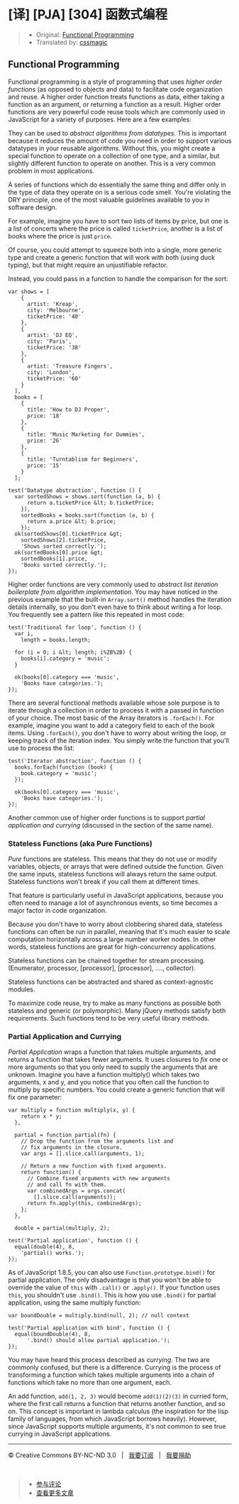# [译] [PJA] [304] 函数式编程

> * Original: [Functional Programming](http://chimera.labs.oreilly.com/books/1234000000262/ch03.html#functional_programming)
> * Translated by: [cssmagic](https://github.com/cssmagic)

## Functional Programming

Functional programming is a style of programming that uses _higher order functions_ (as opposed to objects and data) to facilitate code organization and reuse. A higher order function treats functions as data, either taking a function as an argument, or returning a function as a result. Higher order functions are very powerful code reuse tools which are commonly used in JavaScript for a variety of purposes. Here are a few examples:

They can be used to _abstract algorithms from datatypes._ This is important because it reduces the amount of code you need in order to support various datatypes in your reusable algorithms. Without this, you might create a special function to operate on a collection of one type, and a similar, but slightly different function to operate on another. This is a very common problem in most applications.

A series of functions which do essentially the same thing and differ only in the type of data they operate on is a serious code smell. You're violating the DRY principle, one of the most valuable guidelines available to you in software design.

For example, imagine you have to sort two lists of items by price, but one is a list of concerts where the price is called `ticketPrice`, another is a list of books where the price is just `price`.

Of course, you could attempt to squeeze both into a single, more generic type and create a generic function that will work with both (using duck typing), but that might require an unjustifiable refactor.

Instead, you could pass in a function to handle the comparison for the sort:

    var shows = [
        {
          artist: 'Kreap',
          city: 'Melbourne',
          ticketPrice: '40'
        },
        {
          artist: 'DJ EQ',
          city: 'Paris',
          ticketPrice: '38'
        },
        {
          artist: 'Treasure Fingers',
          city: 'London',
          ticketPrice: '60'
        }
      ],
      books = [
        {
          title: 'How to DJ Proper',
          price: '18'
        },
        {
          title: 'Music Marketing for Dummies',
          price: '26'
        },
        {
          title: 'Turntablism for Beginners',
          price: '15'
        }
      ];

    test('Datatype abstraction', function () {
      var sortedShows = shows.sort(function (a, b) {
          return a.ticketPrice &lt; b.ticketPrice;
        }),
        sortedBooks = books.sort(function (a, b) {
          return a.price &lt; b.price;
        });
      ok(sortedShows[0].ticketPrice &gt;
        sortedShows[2].ticketPrice,
        'Shows sorted correctly.');
      ok(sortedBooks[0].price &gt;
        sortedBooks[1].price,
        'Books sorted correctly.');
    });

Higher order functions are very commonly used to _abstract list iteration boilerplate from algorithm implementation_. You may have noticed in the previous example that the built-in `Array.sort()` method handles the iteration details internally, so you don't even have to think about writing a for loop. You frequently see a pattern like this repeated in most code:

    test('Traditional for loop', function () {
      var i,
        length = books.length;

      for (i = 0; i &lt; length; i%2B%2B) {
        books[i].category = 'music';
      }

      ok(books[0].category === 'music',
        'Books have categories.');
    });

There are several functional methods available whose sole purpose is to iterate through a collection in order to process it with a passed in function of your choice. The most basic of the Array iterators is `.forEach()`. For example, imagine you want to add a category field to each of the book items. Using `.forEach()`, you don't have to worry about writing the loop, or keeping track of the iteration index. You simply write the function that you'll use to process the list:

    test('Iterator abstraction', function () {
      books.forEach(function (book) {
        book.category = 'music';
      });

      ok(books[0].category === 'music',
        'Books have categories.');
    });

Another common use of higher order functions is to support _partial application and currying_ (discussed in the section of the same name).

### Stateless Functions (aka Pure Functions)

_Pure_ functions are stateless. This means that they do not use or modify variables, objects, or arrays that were defined outside the function. Given the same inputs, stateless functions will always return the same output. Stateless functions won't break if you call them at different times.

That feature is particularly useful in JavaScript applications, because you often need to manage a lot of asynchronous events, so time becomes a major factor in code organization.

Because you don't have to worry about clobbering shared data, stateless functions can often be run in parallel, meaning that it's much easier to scale computation horizontally across a large number worker nodes. In other words, stateless functions are great for high-concurrency applications.

Stateless functions can be chained together for stream processing. (Enumerator, processor, [processor], [processor], ...., collector).

Stateless functions can be abstracted and shared as context-agnostic modules.

To maximize code reuse, try to make as many functions as possible both stateless and generic (or polymorphic). Many jQuery methods satisfy both requirements. Such functions tend to be very useful library methods.

### Partial Application and Currying

_Partial Application_ wraps a function that takes multiple arguments, and returns a function that takes fewer arguments. It uses closures to _fix_ one or more arguments so that you only need to supply the arguments that are unknown. Imagine you have a function multiply() which takes two arguments, x and y, and you notice that you often call the function to multiply by specific numbers. You could create a generic function that will fix one parameter:

    var multiply = function multiply(x, y) {
        return x * y;
      },

      partial = function partial(fn) {
        // Drop the function from the arguments list and
        // fix arguments in the closure.
        var args = [].slice.call(arguments, 1);

        // Return a new function with fixed arguments.
        return function() {
          // Combine fixed arguments with new arguments
          // and call fn with them.
          var combinedArgs = args.concat(
            [].slice.call(arguments));
          return fn.apply(this, combinedArgs);
        };
      },

      double = partial(multiply, 2);

    test('Partial application', function () {
      equal(double(4), 8,
        'partial() works.');
    });

As of JavaScript 1.8.5, you can also use `Function.prototype.bind()` for partial application. The only disadvantage is that you won't be able to override the value of `this` with `.call()` or `.apply()`. If your function uses `this`, you shouldn't use `.bind()`. This is how you use `.bind()` for partial application, using the same multiply function:

    var boundDouble = multiply.bind(null, 2); // null context

    test('Partial application with bind', function () {
      equal(boundDouble(4), 8,
          '.bind() should allow partial application.');
    });

You may have heard this process described as _currying_. The two are commonly confused, but there is a difference. Currying is the process of transforming a function which takes multiple arguments into a chain of functions which take no more than one argument, each.

An add function, `add(1, 2, 3)` would become `add(1)(2)(3)` in curried form, where the first call returns a function that returns another function, and so on. This concept is important in lambda calculus (the inspiration for the lisp family of languages, from which JavaScript borrows heavily). However, since JavaScript supports multiple arguments, it's not common to see true currying in JavaScript applications.

***

&copy; Creative Commons BY-NC-ND 3.0 &nbsp; | &nbsp; [我要订阅](http://www.cssmagic.net/blog/subscribe) &nbsp; | &nbsp; [我要捐助](http://www.cssmagic.net/blog/donate)

&nbsp;
> * [参与评论](https://github.com/cssmagic/blog/issues/XXXXXXXXXX)
> * [查看更多文章](https://github.com/cssmagic/blog/issues?state=open)

